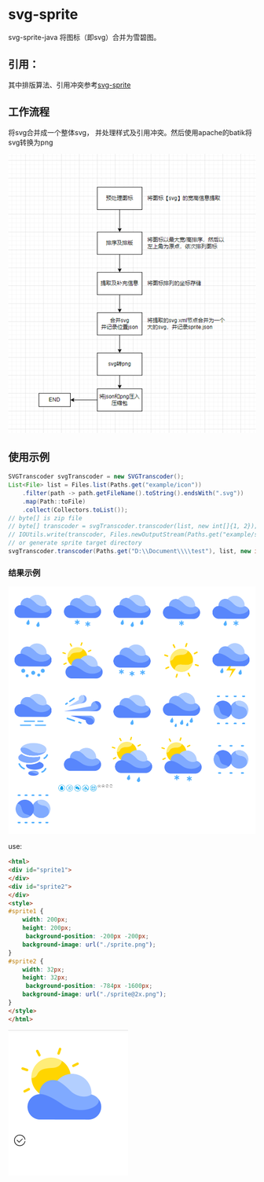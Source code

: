 # svg-sprite
svg-sprite-java
将图标（即svg）合并为雪碧图。

## 引用：

其中排版算法、引用冲突参考[svg-sprite](https://github.com/svg-sprite/svg-sprite)

## 工作流程

将svg合并成一个整体svg， 并处理样式及引用冲突。然后使用apache的batik将svg转换为png

![](./example/flow.png)

## 使用示例

``` java
SVGTranscoder svgTranscoder = new SVGTranscoder();
List<File> list = Files.list(Paths.get("example/icon"))
    .filter(path -> path.getFileName().toString().endsWith(".svg"))
    .map(Path::toFile)
    .collect(Collectors.toList());
// byte[] is zip file
// byte[] transcoder = svgTranscoder.transcoder(list, new int[]{1, 2});
// IOUtils.write(transcoder, Files.newOutputStream(Paths.get("example/sprite/sprite.zip")));
// or generate sprite target directory
svgTranscoder.transcoder(Paths.get("D:\\Document\\\\test"), list, new int[]{1, 2});
```

### 结果示例



![sprite](./example/sprite/sprite.png)

use:

```html
<html>
<div id="sprite1">
</div>
<div id="sprite2">
</div>
<style>
#sprite1 {
	width: 200px;
	height: 200px;
	 background-position: -200px -200px;
	background-image: url("./sprite.png");
}
#sprite2 {
	width: 32px;
	height: 32px;
	 background-position: -784px -1600px;
	background-image: url("./sprite@2x.png");
}
</style>
</html>
```

![](./example/html.png)

